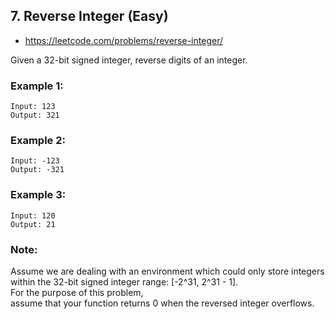 ## 7. Reverse Integer (Easy)
- <https://leetcode.com/problems/reverse-integer/>

Given a 32-bit signed integer, reverse digits of an integer.

### Example 1:
    Input: 123
    Output: 321

### Example 2:
    Input: -123
    Output: -321
    
### Example 3:
    Input: 120
    Output: 21

### Note:
Assume we are dealing with an environment which could only store integers  
within the 32-bit signed integer range: [-2^31,  2^31 - 1].  
For the purpose of this problem,  
assume that your function returns 0 when the reversed integer overflows.

